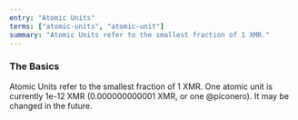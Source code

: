 ```yaml
---
entry: "Atomic Units"
terms: ["atomic-units", "atomic-unit"]
summary: "Atomic Units refer to the smallest fraction of 1 XMR."
---
```


### The Basics

Atomic Units refer to the smallest fraction of 1 XMR.
One atomic unit is currently 1e-12 XMR (0.000000000001 XMR, or one @piconero).
It may be changed in the future.
